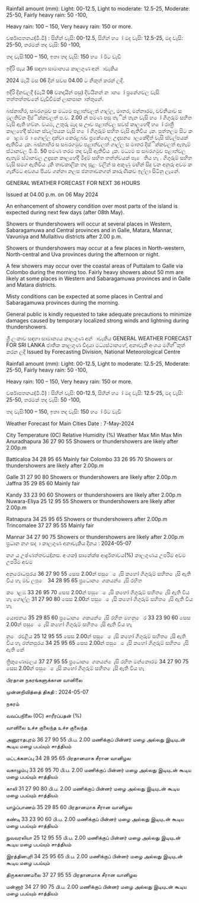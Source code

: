Rainfall amount (mm): Light: 00-12.5, Light to moderate: 12.5-25, Moderate: 25-50, Fairly heavy rain: 50 -100,

Heavy rain: 100 – 150, Very heavy rain: 150 or more.

වර්ෂාපතනය(මි.මී) : සිහින් වැසි: 00-12.5, සිහින් හ ෝ මද වැසි: 12.5-25, මද වැසි: 25-50, තරමක් තද වැසි: 50 -100,

තද වැසි:100 – 150, ඉතා තද වැසි: 150 හ ෝ ඊට වැඩි

ඉදිරි පැය 36 සඳහා සාමාන්‍යය කාලගුණ අන්‍ාවැකිය

2024 මැයි මස 06 දින්‍ සවස 04.00 ට නිකුත් කරන්‍ ලදි.

ඉදිරි දිනවලදී (මැයි 08 වනදායින් පසු) දිවයිනන් න ාන ෝ ප්‍රනේශවල වැසි තත්තත්තවනේ වැඩිවීමක් ලානපාන ාත්තුනේ.

බස්නාහිර, සබරගමුව ස මධ්‍යම පළාත්වලත් ගාල්ල, මාතර, මන්නාරම, වව්නියාව ස මුලතිව්න දිස්ික්කවලත් ප.ව. 2.00 න් පමණ පසු තැින් තැන වැසි හ ෝ ගිගුරුම් සහිත වැසි ඇති හව්න. වයඹ, උතුරු මැද ස ඌව පළාත්වල සවස් කාලහේදී හ ෝ රාත්‍රී කාලහේදී ස්ථාන ස්වල්පයක වැසි හ ෝ ගිගුරුම් සහිත වැසි ඇතිවිය ැක. පුත්තලම සිට ක ොළඹ ර ා ගොල්ල දක්වා කෙරළබඩ ප්‍රකේශෙල උදෑසන ොලකේදීත් වැසි ස්වල්පයක් ඇතිවිය ැක. බස්නාහිර ස සබරගමුව පළාත්වලත් ගාල්ල ස මාතර දිස්ික්කවලත් ඇතැම් ස්ථානවල මි.මී. 50 පමණ තරම තද වැසි ඇතිවිය ැක. මධ්‍යම ස සබරගමුව පළාත්වල ඇතැම් ස්ථානවල උදෑසන කාලහේදී මීදුම් සහිත තත්ත්වයක් පැෙතිය හැ . ගිගුරුම් සහිත වැසි සමග ඇතිවිය ැකි තාවකාලික තද සුළං වලින් ස අකුණු මඟින් සිදු වන අනුරු අවම ක ගැනීමට අවශය පියව ගන්නා නලස ජනතාවනගන් කාරුණිකව ඉල්ලා සිටිනු ලැනේ.

GENERAL WEATHER FORECAST FOR NEXT 36 HOURS

Issued at 04.00 p.m. on 06 May 2024

An enhancement of showery condition over most parts of the island is expected during next few days (after 08th May).

Showers or thundershowers will occur at several places in Western, Sabaragamuwa and Central provinces and in Galle, Matara, Mannar, Vavuniya and Mullaitivu districts after 2.00 p.m.

Showers or thundershowers may occur at a few places in North-western, North-central and Uva provinces during the afternoon or night.

A few showers may occur over the coastal areas of Puttalam to Galle via Colombo during the morning too. Fairly heavy showers about 50 mm are likely at some places in Western and Sabaragamuwa provinces and in Galle and Matara districts.

Misty conditions can be expected at some places in Central and Sabaragamuwa provinces during the morning.

General public is kindly requested to take adequate precautions to minimize damages caused by temporary localized strong winds and lightning during thundershowers.

ශ්‍රී ලංකාව සඳහා සාමාන්‍යය කාලගුණ අන්‍ාවැකිය GENERAL WEATHER FORECAST FOR SRI LANKA ජාතික කාලගුණ විදයා මධ්‍යස්ථානහේ, අනාවැකි අංශය මගින් ිකුත් කරන ලදි Issued by Forecasting Division, National Meteorological Centre

Rainfall amount (mm): Light: 00-12.5, Light to moderate: 12.5-25, Moderate: 25-50, Fairly heavy rain: 50 -100,

Heavy rain: 100 – 150, Very heavy rain: 150 or more.

වර්ෂාපතනය(මි.මී) : සිහින් වැසි: 00-12.5, සිහින් හ ෝ මද වැසි: 12.5-25, මද වැසි: 25-50, තරමක් තද වැසි: 50 -100,

තද වැසි:100 – 150, ඉතා තද වැසි: 150 හ ෝ ඊට වැඩි

Weather Forecast for Main Cities Date : 7-May-2024

City Temperature (0C) Relative Humidity (%) Weather Max Min Max Min Anuradhapura 36 27 90 55 Showers or thundershowers are likely after 2.00p.m

Batticaloa 34 28 95 65 Mainly fair Colombo 33 26 95 70 Showers or thundershowers are likely after 2.00p.m

Galle 31 27 90 80 Showers or thundershowers are likely after 2.00p.m Jaffna 35 29 85 60 Mainly fair

Kandy 33 23 90 60 Showers or thundershowers are likely after 2.00p.m Nuwara-Eliya 25 12 95 55 Showers or thundershowers are likely after 2.00p.m

Ratnapura 34 25 95 65 Showers or thundershowers after 2.00p.m Trincomalee 37 27 95 55 Mainly fair

Mannar 34 27 90 75 Showers or thundershowers are likely after 2.00p.m ප්‍රධාන නග සද ා කාලගුණ අනාවැකිය දිනය : 2024-05-07

නග ය උෂ්ණත්තවය(නස. අංශක) සානේක්ෂ ආර්ද්‍රතාවය(%) කාලගුණය උපරිම අවම උපරිම අවම

අනුරොධපුරය 36 27 90 55 සෙස 2.00න් පසුෙ ෙැසි කහෝ ගිගුරුම් සහිත ෙැසි ඇති විය හැ මඩ ලපුෙ 34 28 95 65 ප්‍රධොන ෙශකයන් ෙැසි රහිත

ක ොළඹ 33 26 95 70 සෙස 2.00න් පසුෙ ෙැසි කහෝ ගිගුරුම් සහිත ෙැසි ඇති විය හැ ගොල්ල 31 27 90 80 සෙස 2.00න් පසුෙ ෙැසි කහෝ ගිගුරුම් සහිත ෙැසි ඇති විය හැ

යොපනය 35 29 85 60 ප්‍රධොන ෙශකයන් ෙැසි රහිත මහනුෙර 33 23 90 60 සෙස 2.00න් පසුෙ ෙැසි කහෝ ගිගුරුම් සහිත ෙැසි ඇති විය හැ

නුෙරඑළිය 25 12 95 55 සෙස 2.00න් පසුෙ ෙැසි කහෝ ගිගුරුම් සහිත ෙැසි ඇති විය හැ රත්නපුරය 34 25 95 65 සෙස 2.00න් පසුෙ ෙැසි කහෝ ගිගුරුම් සහිත ෙැසි ඇති කේ

ත්‍රිකුණොමලය 37 27 95 55 ප්‍රධොන ෙශකයන් ෙැසි රහිත මන්නොරම 34 27 90 75 සෙස 2.00න් පසුෙ ෙැසි කහෝ ගිගුරුම් සහිත ෙැසි ඇති විය හැ

பிரதான நகரங்களுக்கான வானிலை

முன்னறிவித்தை் திகதி : 2024-05-07

நகரம்

வவப்பநிலை (0C) சாரீரப்பதன் (%)

வானிலை உச்ச குலைந்த உச்ச குலைந்த

அனுராதபுரம் 36 27 90 55 பி.ப. 2.00 மணிக்குப் பின்னர் மழை அல்லது இடியுடன் கூடிய மழை பபய்யும் சாத்தியம்

மட்டக்களப்பு 34 28 95 65 பிரதானமாக சீரான வானிழல

வகாழும்பு 33 26 95 70 பி.ப. 2.00 மணிக்குப் பின்னர் மழை அல்லது இடியுடன் கூடிய மழை பபய்யும் சாத்தியம்

காலி 31 27 90 80 பி.ப. 2.00 மணிக்குப் பின்னர் மழை அல்லது இடியுடன் கூடிய மழை பபய்யும் சாத்தியம்

யாழ்ப்பாணம் 35 29 85 60 பிரதானமாக சீரான வானிழல

கண்டி 33 23 90 60 பி.ப. 2.00 மணிக்குப் பின்னர் மழை அல்லது இடியுடன் கூடிய மழை பபய்யும் சாத்தியம்

நுவவரலியா 25 12 95 55 பி.ப. 2.00 மணிக்குப் பின்னர் மழை அல்லது இடியுடன் கூடிய மழை பபய்யும் சாத்தியம்

இரத்தினபுரி 34 25 95 65 பி.ப. 2.00 மணிக்குப் பின்னர் மழை அல்லது இடியுடன் கூடிய மழை பபய்யும்

திருககாணமலை 37 27 95 55 பிரதானமாக சீரான வானிழல

மன்னார் 34 27 90 75 பி.ப. 2.00 மணிக்குப் பின்னர் மழை அல்லது இடியுடன் கூடிய மழை பபய்யும் சாத்தியம்